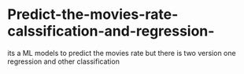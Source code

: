 # Predict-the-movies-rate-calssification-and-regression-
its a ML models to predict the movies rate  but there is two version one regression and other classification
